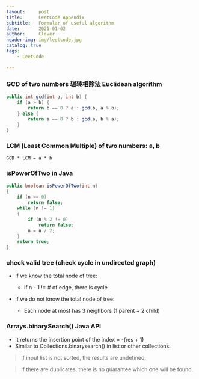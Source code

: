 ```yaml
---
layout:     post
title:      LeetCode Appendix
subtitle:   Formular of useful algorithm
date:       2021-01-02
author:     Clover
header-img: img/leetcode.jpg
catalog: true
tags:
    - LeetCode

---
```

### GCD of two numbers 辗转相除法 Euclidean algorithm

```java
public int gcd(int a, int b) {
    if (a > b) {
        return b == 0 ? a : gcd(b, a % b);
    } else {
        return a == 0 ? b : gcd(a, b % a);
    }
}
```


### LCM (Least Common Multiple) of two numbers: a, b
```
GCD * LCM = a * b
```


### isPowerOfTwo in Java

```java
public boolean isPowerOfTwo(int n) 
{ 
    if (n == 0) 
        return false; 
    while (n != 1) 
    { 
        if (n % 2 != 0) 
            return false; 
        n = n / 2; 
    } 
    return true; 
} 
```

### check valid tree (check cycle in undirected graph)

- If we know the total node of tree:
  - if n - 1 != # of edge, there is cycle
  
- If we do not know the total node of tree:
  - Each node at most has 3 neighbors (1 parent + 2 child)
  
  
### Arrays.binarySearch() Java API
- It returns the insertion point of the index = -(res + 1)
- Similar to Collections.binarysearch() in list or other collections.

> If input list is not sorted, the results are undefined.

> If there are duplicates, there is no guarantee which one will be found.


